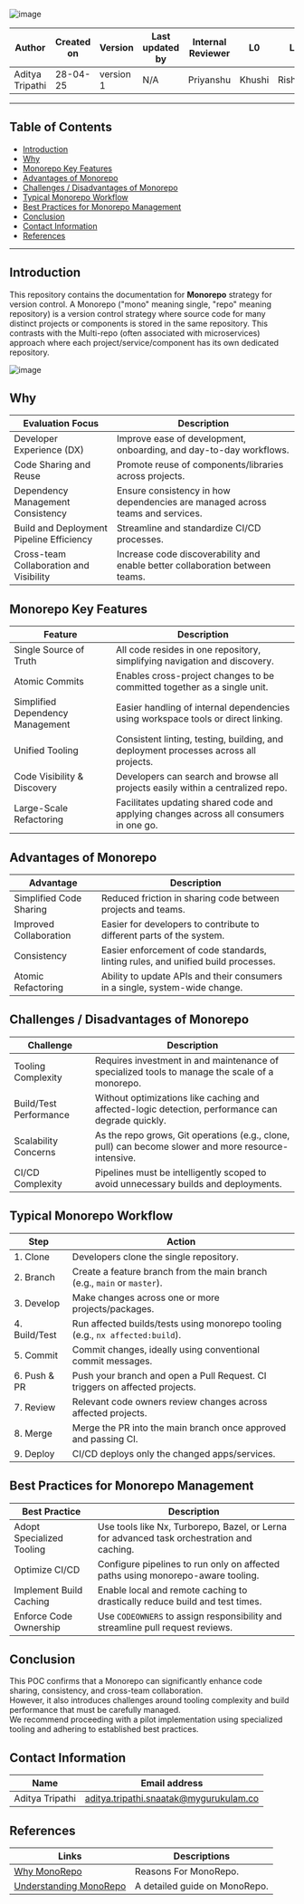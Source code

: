 ![image](https://github.com/user-attachments/assets/7a3460d3-281d-475b-b65b-21670301cca8)

| Author          | Created on | Version   | Last updated by |  Internal Reviewer | L0  | L1  | L2  |
|-----------------|------------|-----------|------------------|--------------------|-----|-----|-----|
| Aditya Tripathi | 28-04-25   | version 1 | N/A              | Priyanshu        | Khushi | Rishabh | Piyush |
---

## Table of Contents

*   [Introduction](#introduction)
*   [Why](#why)
*   [Monorepo Key Features](#monorepo-key-features)
*   [Advantages of Monorepo](#advantages-of-monorepo)
*   [Challenges / Disadvantages of Monorepo](#challenges--disadvantages-of-monorepo)
*   [Typical Monorepo Workflow](#typical-monorepo-workflow)
*   [Best Practices for Monorepo Management](#best-practices-for-monorepo-management)
*   [Conclusion](#conclusion)
*   [Contact Information](#contact-information)
*   [References](#references)
---

## Introduction

This repository contains the documentation for **Monorepo** strategy for version control. A Monorepo ("mono" meaning single, "repo" meaning repository) is a version control strategy where source code for many distinct projects or components is stored in the same repository. This contrasts with the Multi-repo (often associated with microservices) approach where each project/service/component has its own dedicated repository.

![image](https://github.com/user-attachments/assets/248febb5-e100-4c83-a2f0-11348a32142a)


## Why

| Evaluation Focus                                 | Description                                                                                   |
|--------------------------------------------------|-----------------------------------------------------------------------------------------------|
| Developer Experience (DX)                        | Improve ease of development, onboarding, and day-to-day workflows.                            |
| Code Sharing and Reuse                           | Promote reuse of components/libraries across projects.                                        |
| Dependency Management Consistency                | Ensure consistency in how dependencies are managed across teams and services.                 |
| Build and Deployment Pipeline Efficiency         | Streamline and standardize CI/CD processes.                                                   |
| Cross-team Collaboration and Visibility          | Increase code discoverability and enable better collaboration between teams.                  |

## Monorepo Key Features

| Feature                            | Description                                                                                   |
|------------------------------------|-----------------------------------------------------------------------------------------------|
| Single Source of Truth             | All code resides in one repository, simplifying navigation and discovery.                     |
| Atomic Commits                     | Enables cross-project changes to be committed together as a single unit.                      |
| Simplified Dependency Management   | Easier handling of internal dependencies using workspace tools or direct linking.             |
| Unified Tooling                    | Consistent linting, testing, building, and deployment processes across all projects.          |
| Code Visibility & Discovery        | Developers can search and browse all projects easily within a centralized repo.               |
| Large-Scale Refactoring            | Facilitates updating shared code and applying changes across all consumers in one go.         |

## Advantages of Monorepo

| Advantage                  | Description                                                                                  |
|---------------------------|----------------------------------------------------------------------------------------------|
| Simplified Code Sharing   | Reduced friction in sharing code between projects and teams.                                |
| Improved Collaboration    | Easier for developers to contribute to different parts of the system.                       |
| Consistency               | Easier enforcement of code standards, linting rules, and unified build processes.           |
| Atomic Refactoring        | Ability to update APIs and their consumers in a single, system-wide change.                 |


## Challenges / Disadvantages of Monorepo

| Challenge                  | Description                                                                                          |
|---------------------------|------------------------------------------------------------------------------------------------------|
| Tooling Complexity         | Requires investment in and maintenance of specialized tools to manage the scale of a monorepo.      |
| Build/Test Performance     | Without optimizations like caching and affected-logic detection, performance can degrade quickly.   |
| Scalability Concerns       | As the repo grows, Git operations (e.g., clone, pull) can become slower and more resource-intensive. |
| CI/CD Complexity           | Pipelines must be intelligently scoped to avoid unnecessary builds and deployments.                 |

## Typical Monorepo Workflow

| Step         | Action                                                                                             |
|--------------|----------------------------------------------------------------------------------------------------|
| 1. Clone     | Developers clone the single repository.                                                            |
| 2. Branch    | Create a feature branch from the main branch (e.g., `main` or `master`).                           |
| 3. Develop   | Make changes across one or more projects/packages.                                                 |
| 4. Build/Test| Run affected builds/tests using monorepo tooling (e.g., `nx affected:build`).                      |
| 5. Commit    | Commit changes, ideally using conventional commit messages.                                        |
| 6. Push & PR | Push your branch and open a Pull Request. CI triggers on affected projects.                        |
| 7. Review    | Relevant code owners review changes across affected projects.                                      |
| 8. Merge     | Merge the PR into the main branch once approved and passing CI.                                    |
| 9. Deploy    | CI/CD deploys only the changed apps/services.                                                      |

## Best Practices for Monorepo Management

| Best Practice                | Description                                                                                   |
|-----------------------------|-----------------------------------------------------------------------------------------------|
| Adopt Specialized Tooling   | Use tools like Nx, Turborepo, Bazel, or Lerna for advanced task orchestration and caching.    |
| Optimize CI/CD              | Configure pipelines to run only on affected paths using monorepo-aware tooling.              |
| Implement Build Caching     | Enable local and remote caching to drastically reduce build and test times.                  |
| Enforce Code Ownership      | Use `CODEOWNERS` to assign responsibility and streamline pull request reviews.               |

## Conclusion

This POC confirms that a Monorepo can significantly enhance code sharing, consistency, and cross-team collaboration.  
However, it also introduces challenges around tooling complexity and build performance that must be carefully managed.  
We recommend proceeding with a pilot implementation using specialized tooling and adhering to established best practices.

## Contact Information

| Name         | Email address          |
|--------------|------------------------|
| Aditya Tripathi          | aditya.tripathi.snaatak@mygurukulam.co     |

## References

| Links        | Descriptions         |
|--------------|------------------------|
|   [Why MonoRepo](https://medium.com/@avicsebooks/monorepo-2edb5a67517d) | Reasons For MonoRepo. |
[Understanding MonoRepo](https://medium.com/@r.sipchenko/understanding-monorepos-ad9c4ac7b504)     |   A detailed guide on MonoRepo.   |
